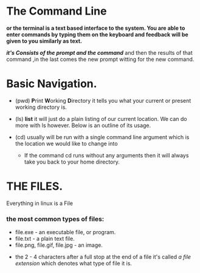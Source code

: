 # The Command Line
**or the terminal is a text based interface to the system. You are able to enter commands by typing them on the keyboard and feedback will be given to you similarly as text.**

***it's Consists of the prompt and the command***
and then the results of that command ,in  the last comes the new prompt witting for the new command.




# Basic Navigation.

- (pwd)  **P**rint **W**orking **D**irectory it tells you what your current or present working directory is.

- (ls) **list** it will just do a plain listing of our current location. We can do more with ls however. Below is an outline of its usage.

- (cd) usually will be run with a single command line argument which is the location we would like to change into
   - If  the command cd  runs without any arguments then it will always take you back to your home directory.

# THE FILES. 
Everything  in linux is a File 

      
   ### the most common types of files:

- file.exe - an executable file, or program.
- file.txt - a plain text file.
- file.png, file.gif, file.jpg - an image.

*  the 2 - 4 characters after a full stop at the end of a file it's called _a file extension_ which denotes what type of file it is.
